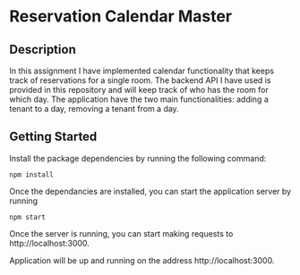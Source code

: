 Reservation Calendar Master
=================

Description
-----------

In this assignment I have implemented calendar functionality that keeps track of reservations for a single room. The backend API I have used is provided in this repository and will keep track of who has the room for which day. 
The application have the two main functionalities: adding a tenant to a day, removing a tenant from a day.


Getting Started
---------------

Install the package dependencies by running the following command:

```
npm install
```
Once the dependancies are installed, you can start the application server by running

```
npm start
```
Once the server is running, you can start making requests to http://localhost:3000.


Application will be up and running on the address http://localhost:3000.
